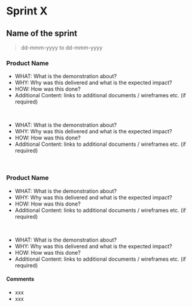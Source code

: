 # Sprint X

## Name of the sprint

> dd-mmm-yyyy to dd-mmm-yyyy

### Product Name

- WHAT: What is the demonstration about?
- WHY: Why was this delivered and what is the expected impact?
- HOW: How was this done?
- Additional Content: links to additional documents / wireframes etc. (if required)
<br />

- WHAT: What is the demonstration about?
- WHY: Why was this delivered and what is the expected impact?
- HOW: How was this done?
- Additional Content: links to additional documents / wireframes etc. (if required)

<br />

### Product Name

- WHAT: What is the demonstration about?
- WHY: Why was this delivered and what is the expected impact?
- HOW: How was this done?
- Additional Content: links to additional documents / wireframes etc. (if required)

<br />

- WHAT: What is the demonstration about?
- WHY: Why was this delivered and what is the expected impact?
- HOW: How was this done?
- Additional Content: links to additional documents / wireframes etc. (if required)


#### Comments
- xxx
- xxx



